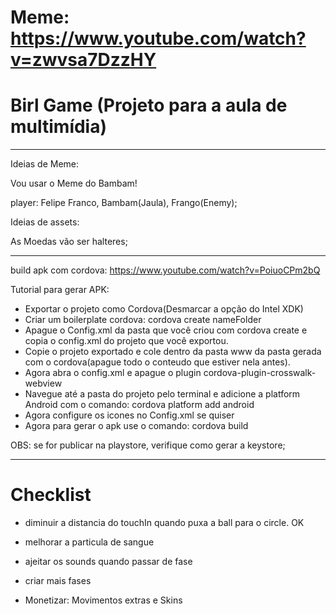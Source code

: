 # Meme: https://www.youtube.com/watch?v=zwvsa7DzzHY

# Birl Game (Projeto para a aula de multimídia)

--------------------------------------------------
Ideias de Meme:

Vou usar o Meme do Bambam!

player: Felipe Franco, Bambam(Jaula), Frango(Enemy);

Ideias de assets:

As Moedas vão ser halteres;

---------------------------------------------------

build apk com cordova:
https://www.youtube.com/watch?v=PoiuoCPm2bQ

Tutorial para gerar APK:

- Exportar o projeto como Cordova(Desmarcar a opção do Intel XDK)
- Criar um boilerplate cordova: cordova create nameFolder
- Apague o Config.xml da pasta que você criou com cordova create e copia o config.xml do projeto que você exportou.
- Copie o projeto exportado e cole dentro da pasta www da pasta gerada com o cordova(apague todo o conteudo que estiver nela antes).
- Agora abra o config.xml e apague o plugin cordova-plugin-crosswalk-webview
- Navegue até a pasta do projeto pelo terminal e adicione a platform Android com o comando: cordova platform add android
- Agora configure os icones no Config.xml se quiser
- Agora para gerar o apk use o comando: cordova build



OBS: se for publicar na playstore, verifique como gerar a keystore;

---------------------------------------------------

# Checklist

- diminuir a distancia do touchIn quando puxa a ball para o circle. OK

- melhorar a particula de sangue

- ajeitar os sounds quando passar de fase

- criar mais fases

- Monetizar: Movimentos extras e Skins

